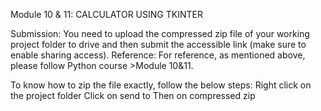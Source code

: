Module 10 & 11: CALCULATOR USING TKINTER

Submission: You need to upload the compressed zip file of your working project folder to drive and then submit the accessible link (make sure to enable sharing access).
Reference: For reference, as mentioned above, please follow Python course >Module 10&11.

To know how to zip the file exactly, follow the below steps:
Right click on the project folder
Click on send to
Then on compressed zip
